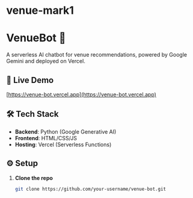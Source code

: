 # venue-mark1

# VenueBot 🤖  
A serverless AI chatbot for venue recommendations, powered by Google Gemini and deployed on Vercel.

## 🚀 Live Demo  
[https://venue-bot.vercel.app](https://venue-bot.vercel.app)  

## 🛠️ Tech Stack  
- **Backend**: Python (Google Generative AI)  
- **Frontend**: HTML/CSS/JS  
- **Hosting**: Vercel (Serverless Functions)  

## ⚙️ Setup  
1. **Clone the repo**  
   ```bash
   git clone https://github.com/your-username/venue-bot.git

